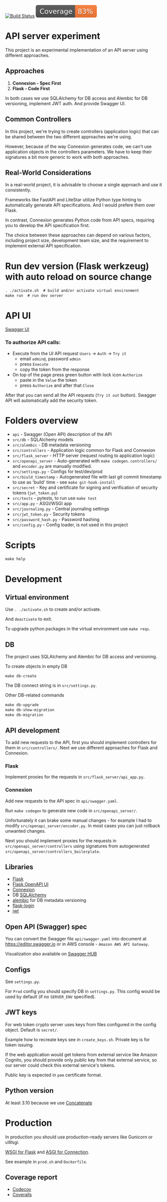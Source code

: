 [![Build Status](https://github.com/andgineer/api-db-prototype/workflows/ci/badge.svg)](https://github.com/andgineer/api-db-prototype/actions)
[![Coverage](https://raw.githubusercontent.com/andgineer/api-db-prototype/python-coverage-comment-action-data/badge.svg)](https://htmlpreview.github.io/?https://github.com/andgineer/api-db-prototype/blob/python-coverage-comment-action-data/htmlcov/index.html)
# API server experiment

This project is an experimental implementation of an API server using different approaches.

## Approaches

1. **Connexion - Spec First**
2. **Flask - Code First**

In both cases we use SQLAlchemy for DB access and Alembic for DB versioning, implement JWT auth.
And provide Swagger UI.

## Common Controllers

In this project, we're trying to create controllers (application logic)
that can be shared between the two different approaches we're using.

However, because of the way Connexion generates code, we can't use application objects in the
controllers parameters. We have to keep their signatures a bit more generic to work with both 
approaches.

## Real-World Considerations

In a real-world project, it is advisable to choose a single approach and use it consistently.

Frameworks like FastAPI and LiteStar utilize Python type hinting to automatically generate
API specifications. And I would prefere them over Flask.

In contrast, Connexion generates Python code from API specs, requiring you to develop the API 
specification first.

The choice between these approaches can depend on various factors, including project size, development team size,
and the requirement to implement external API specification.

# Run dev version (Flask werkzeug) with auto reload on source change

    . ./activate.sh  # build and/or activate virtual environment
    make run  # run dev server

# API UI
[Swagger UI](http://127.0.0.1:5000/ui)

### To authorize API calls:
- Execute from the UI API request `Users` -> `Auth` -> `Try it`
  - email `admin@`, password `admin`
  - press `Execute`
  - copy the token from the response
- On top of the page press green button with lock icon `Authorize`
  - paste in the `Value` the token
  - press `Authorize` and after that `Close`

After that you can send all the API requests (`Try it out` button).
Swagger API will automatically add the security token.

# Folders overview

* `api` - Swagger (Open API) description of the API
* `src/db` - SQLAlchemy models
* `src/alembic` - DB metadata versioning
* `src/controllers` - Application logic common for Flask and Connexion
* `src/flask_server` - HTTP server (request routing to application logic)
* `src/openapi_server` - Auto-generated with `make codegen`. 
`controllers/` and `encoder.py` are manually modified.
* `src/settings.py` - Configs for test/dev/prod
* `src/biuld_timestamp` - Autogenerated file with last git commit timestamp to use as 'build' time - see `make git-hook-install`
* `src/secret` - Key and certificate for signing and verification of security tokens (`jwt_token.py`)
* `src/tests` - pytests, to run use `make test`
* `src/app.py` - ASGI/WSGI app
* `src/journaling.py` - Central journaling settings
* `src/jwt_token.py` - Security tokens
* `src/password_hash.py` - Password hashing
* `src/config.py` - Config loader, is not used in this project

# Scripts

    make help

# Development

## Virtual environment

Use `. ./activate.sh` to create and/or activate.

And `deactivate` to exit.

To upgrade python packages in the virtual environment use `make reqs`.

## DB

The project uses SQLAlchemy and Alembic for DB access and versioning.

To create objects in empty DB

    make db-create

The DB connect string is in `src/settings.py`.

Other DB-related commands

    make db-upgrade
    make db-show-migration
    make db-migration

## API development
To add new requests to the API, first you should implement controllers for them in `src/controllers/`.
Next we use different approaches for Flask and Connexion.

### Flask
Implement proxies for the requests in `src/flask_server/api_app.py`.

### Connexion
Add new requests to the API spec in `api/swagger.yaml`.

Run `make codegen` to generate new code in `src/openapi_server/`.

Unfortunately it can brake some manual changes - for example I had to 
modify `src/openapi_server/encoder.py`. In most cases you can just rollback unwanted changes.

Next you should implement proxies for the requests in `src/openapi_server/controllers`
using signatures from autogenerated `src/openapi_server/controllers_boilerplate`.

## Libraries

* [Flask](https://flask.palletsprojects.com/en/3.0.x/)
* [Flask OpenAPI UI](https://github.com/sveint/flask-swagger-ui)
* [Connexion](https://connexion.readthedocs.io/en/latest/index.html)
* DB [SQLAlchemy](http://wiki.python.su/%D0%94%D0%BE%D0%BA%D1%83%D0%BC%D0%B5%D0%BD%D1%82%D0%B0%D1%86%D0%B8%D0%B8/SQLAlchemy)
* [alembic](https://pypi.org/project/alembic/) for DB metadata versioning
* [flask-login](https://flask-login.readthedocs.io/en/latest/)
* [jwt](https://realpython.com/token-based-authentication-with-flask/)


## Open API (Swagger) spec

You can convert the Swagger file `api/swagger.yaml` into document at
https://editor.swagger.io or in AWS console - `Amazon AWS API Gateway`.

Visualization also available on [Swagger HUB](https://app.swaggerhub.com/apis/andgineer/api-db-prototype/1.0-oas3)

## Configs

See `settings.py`.

For `Prod` config you should specify DB in `settings.py`.
This config would be used by default (if no `SERVER_ENV` specified).

## JWT keys

For web token crypto server uses keys from files configured in the config
object.
Default is `secret/`.

Example how to recreate keys see in `create_keys.sh`.
Private key is for token issuing.

If the web application would get tokens from external service
like Amazon Cognito, you should provide only public key from that
external service, so our server could check this external service's tokens.

Public key is expected in `pem` certificate format.

## Python version

At least 3.10 because we use [Concatenate](https://peps.python.org/pep-0612/)

# Production

In production you should use production-ready servers like
Gunicorn or uWsgi.

[WSGI for Flask](https://flask.palletsprojects.com/en/3.0.x/deploying/) and 
[ASGI for Connection](https://connexion.readthedocs.io/en/latest/quickstart.html#running-your-application).

See example in `prod.sh` and `Dockerfile`.

## Coverage report
* [Codecov](https://app.codecov.io/gh/andgineer/api-db-prototype/tree/master/src)
* [Coveralls](https://coveralls.io/github/andgineer/api-db-prototype)